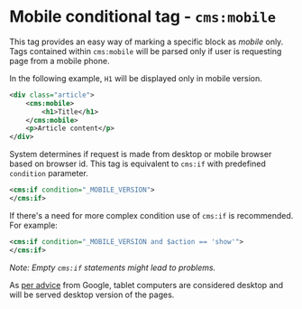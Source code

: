 # Mobile conditional tag - `cms:mobile`

This tag provides an easy way of marking a specific block as _mobile_ only. Tags contained within `cms:mobile` will be parsed only if user is requesting page from a mobile phone.

In the following example, `H1` will be displayed only in mobile version.

```xml
<div class="article">
	<cms:mobile>
		<h1>Title</h1>
	</cms:mobile>
	<p>Article content</p>
</div>
```

System determines if request is made from desktop or mobile browser based on browser id. This
tag is equivalent to `cms:if` with predefined `condition` parameter.

```xml
<cms:if condition="_MOBILE_VERSION">
</cms:if>
```

If there's a need for more complex condition use of `cms:if` is recommended. For example:

```xml
<cms:if condition="_MOBILE_VERSION and $action == 'show'">
</cms:if>
```

_Note: Empty `cms:if` statements might lead to problems._

As [per advice][1] from Google, tablet computers are considered desktop and will be served desktop
version of the pages.

[1]: http://googlewebmastercentral.blogspot.com/2012/11/giving-tablet-users-full-sized-web.html
